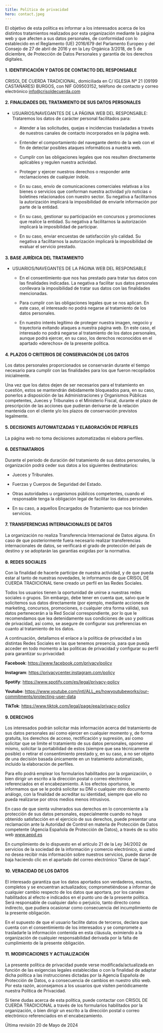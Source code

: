 ```yaml
---
title: Política de privacidad
hero: contact.jpeg
---
```


El objetivo de esta política es informar a los interesados acerca de los distintos tratamientos realizados por esta organización mediante la página web y que afecten a sus datos personales, de conformidad con lo establecido en el Reglamento (UE) 2016/679 del Parlamento Europeo y del Consejo de 27 de abril de 2016 y en la Ley Orgánica 3/2018, de 5 de diciembre, de Protección de Datos Personales y garantía de los derechos digitales.

#### 1. IDENTIFICACIÓN Y DATOS DE CONTACTO DEL RESPONSABLE

CRISOL DE CUERDA TRADICIONAL, domiciliada en C/ IGLESIA Nº 21 (09199 CASTAÑARES) BURGOS, con NIF G09503152, teléfono de contacto y correo electrónico [info@crisoldecuerda.com](mailto:info@crisoldecuerda.com)

#### 2. FINALIDADES DEL TRATAMIENTO DE SUS DATOS PERSONALES

- USUARIOS/NAVEGANTES DE LA PÁGINA WEB DEL RESPONSABLE: Trataremos los datos de carácter personal facilitados para:

  - Atender a las solicitudes, quejas e incidencias trasladadas a través de nuestros canales de contacto incorporados en la página web.

  - Entender el comportamiento del navegante dentro de la web con el fin de detectar posibles ataques informáticos a nuestra web.

  - Cumplir con las obligaciones legales que nos resulten directamente aplicables y regulen nuestra actividad.

  - Proteger y ejercer nuestros derechos o responder ante reclamaciones de cualquier índole.

  - En su caso, envío de comunicaciones comerciales relativas a los bienes o servicios que conforman nuestra actividad y/o noticias o boletines relacionados con nuestro sector. Su negativa a facilitarnos la autorización implicará la imposibilidad de enviarle información por parte de la entidad.

  - En su caso, gestionar su participación en concursos y promociones que realice la entidad. Su negativa a facilitarnos la autorización implicará la imposibilidad de participar.

  - En su caso, enviar encuestas de satisfacción y/o calidad. Su negativa a facilitarnos la autorización implicará la imposibilidad de evaluar el servicio prestado.

#### 3. BASE JURÍDICA DEL TRATAMIENTO

- USUARIOS/NAVEGANTES DE LA PÁGINA WEB DEL RESPONSABLE

  - En el consentimiento que nos has prestado para tratar tus datos con las finalidades indicadas. La negativa a facilitar sus datos personales conllevara la imposibilidad de tratar sus datos con las finalidades mencionadas.

  - Para cumplir con las obligaciones legales que se nos aplican. En este caso, el interesado no podrá negarse al tratamiento de los datos personales.

  - En nuestro interés legítimo de proteger nuestra imagen, negocio y trayectoria evitando ataques a nuestra página web. En este caso, el interesado no podrá negarse al tratamiento de los datos personales, aunque podrá ejercer, en su caso, los derechos reconocidos en el apartado «derechos» de la presente política.

#### 4. PLAZOS O CRITERIOS DE CONSERVACIÓN DE LOS DATOS

Los datos personales proporcionados se conservarán durante el tiempo necesario para cumplir con las finalidades para los que fueron recopilados inicialmente.

Una vez que los datos dejen de ser necesarios para el tratamiento en cuestión, estos se mantendrán debidamente bloqueados para, en su caso, ponerlos a disposición de las Administraciones y Organismos Públicas competentes, Jueces y Tribunales o el Ministerio Fiscal, durante el plazo de prescripción de las acciones que pudieran derivarse de la relación mantenida con el cliente y/o los plazos de conservación previstos legalmente.

#### 5. DECISIONES AUTOMATIZADAS Y ELABORACIÓN DE PERFILES

La página web no toma decisiones automatizadas ni elabora perfiles.

#### 6. DESTINATARIOS

Durante el periodo de duración del tratamiento de sus datos personales, la organización podrá ceder sus datos a los siguientes destinatarios:

- Jueces y Tribunales.

- Fuerzas y Cuerpos de Seguridad del Estado.

- Otras autoridades u organismos públicos competentes, cuando el responsable tenga la obligación legal de facilitar los datos personales.

- En su caso, a aquellos Encargados de Tratamiento que nos brinden servicios.

#### 7. TRANSFERENCIAS INTERNACIONALES DE DATOS

La organización no realiza Transferencia Internacional de Datos alguna. En caso de que posteriormente fuera necesario realizar transferencias internacionales de datos, se verificará el grado de protección del país de destino y se adoptarán las garantías exigidas por la normativa.

#### 8. REDES SOCIALES

Con la finalidad de hacerle partícipe de nuestra actividad, y de que pueda estar al tanto de nuestras novedades, le informamos de que CRISOL DE CUERDA TRADICIONAL tiene creado un perfil en las Redes Sociales.

Todos los usuarios tienen la oportunidad de unirse a nuestras redes sociales o grupos. Sin embargo, debe tener en cuenta que, salvo que le solicitemos sus datos directamente (por ejemplo, mediante acciones de marketing, concursos, promociones, o cualquier otra forma válida), sus datos pertenecerán a la Red Social correspondiente, por lo que le recomendamos que lea detenidamente sus condiciones de uso y políticas de privacidad, así como, se asegure de configurar sus preferencias en cuanto al tratamiento de los datos.

A continuación, detallamos el enlace a la política de privacidad a las distintas Redes Sociales en las que tenemos presencia, para que pueda acceder en todo momento a las políticas de privacidad y configurar su perfil para garantizar su privacidad:

**Facebook**: https://www.facebook.com/privacy/policy

**Instagram**: https://privacycenter.instagram.com/policy

**Spotify**: https://www.spotify.com/es/legal/privacy-policy

**Youtube**: https://www.youtube.com/intl/ALL_es/howyoutubeworks/our-commitments/protecting-user-data

**TikTok**: https://www.tiktok.com/legal/page/eea/privacy-policy

#### 9. DERECHOS

Los interesados podrán solicitar más información acerca del tratamiento de sus datos personales así como ejercer en cualquier momento y, de forma gratuita, los derechos de acceso, rectificación y supresión, así como solicitar que se limite el tratamiento de sus datos personales, oponerse al mismo, solicitar la portabilidad de estos (siempre que sea técnicamente posible) o retirar el consentimiento prestado y, en su caso, a no ser objeto de una decisión basada únicamente en un tratamiento automatizado, incluido la elaboración de perfiles.

Para ello podrá emplear los formularios habilitados por la organización, o bien dirigir un escrito a la dirección postal o correo electrónico referenciados en el encabezamiento. A los efectos oportunos, le informamos que se le podrá solicitar su DNI o cualquier otro documento análogo, con la finalidad de acreditar su identidad, siempre que ello no pueda realizarse por otros medios menos intrusivos.

En caso de que sienta vulnerados sus derechos en lo concerniente a la protección de sus datos personales, especialmente cuando no haya obtenido satisfacción en el ejercicio de sus derechos, puede presentar una reclamación ante la Autoridad de Control en materia de Protección de Datos competente (Agencia Española de Protección de Datos), a través de su sitio web www.aepd.es

En cumplimiento de lo dispuesto en el artículo 21 de la Ley 34/2002 de servicios de la sociedad de la información y comercio electrónico, si usted no desea recibir más información sobre nuestros servicios, puede darse de baja haciendo clic en el apartado del correo electrónico "Darse de baja".

#### 10. VERACIDAD DE LOS DATOS

El interesado garantiza que los datos aportados son verdaderos, exactos, completos y se encuentran actualizados; comprometiéndose a informar de cualquier cambio respecto de los datos que aportara, por los canales habilitados al efecto e indicados en el punto uno de la presente política. Será responsable de cualquier daño o perjuicio, tanto directo como indirecto, que pudiera ocasionar como consecuencia del incumplimiento de la presente obligación.

En el supuesto de que el usuario facilite datos de terceros, declara que cuenta con el consentimiento de los interesados y se compromete a trasladarle la información contenida en esta cláusula, eximiendo a la organización de cualquier responsabilidad derivada por la falta de cumplimiento de la presente obligación.

#### 11. MODIFICACIONES Y ACTUALIZACIÓN

La presente política de privacidad puede verse modificada/actualizada en función de las exigencias legales establecidas o con la finalidad de adaptar dicha política a las instrucciones dictadas por la Agencia Española de Protección de Datos, o a consecuencia de cambios en nuestro sitio web. Por esta razón, aconsejamos a los usuarios que visiten periódicamente nuestra Política de Privacidad.

Si tiene dudas acerca de esta política, puede contactar con CRISOL DE CUERDA TRADICIONAL a través de los formularios habilitados por la organización, o bien dirigir un escrito a la dirección postal o correo electrónico referenciados en el encabezamiento.

Última revisión 20 de Mayo de 2024
